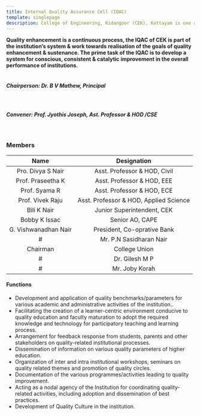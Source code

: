 ```yaml
---
title: Internal Quality Assurance Cell (IQAC)
template: singlepage
description: College of Engineering, Kidangoor (CEK), Kottayam is one among the premier institutions in the state. The college is governed by the Co-operative Academy of Professional Education established by the Government of Kerala. The admissions are based on the rank obtained by the students in the State Entrance examinations and functioning of the college is according to the rules and regulations formulated by the Government of Kerala.
---
```

<b>Quality enhancement is a continuous process, the IQAC of CEK is  part of the institution’s system & work towards realisation of the goals of quality enhancement & sustenance. The prime task of the IQAC is to develop a system for conscious, consistent & catalytic improvement in the overall performance of institutions.</b>
<br>
<br>

##### **Chairperson:** Dr. B V Mathew, Principal
<br>

##### **Convener:** Prof. Jyothis Joseph,  Ast. Professor & HOD /CSE
 
<br>


### Members

| Name | Designation |
|:--------------------:|:---------------------------:|
| Pro. Divya S Nair | Asst. Professor & HOD, Civil |
| Prof. Praseetha K | Asst. Professor & HOD, EEE |
| Prof. Syama R | Asst. Professor & HOD, ECE |
| Prof. Vivek Raju | Asst. Professor & HOD, Applied Science |
| Bili K Nair | Junior Superintendent, CEK | 
| Bobby K Issac | Senior AO, CAPE |
| G. Vishwanadhan Nair | President, Co-oprative Bank |
# | Mr. P.N Sasidharan Nair | Senior Project Engineer, KIFBI |
| Chairman  | College Union |
# | Dr. Gilesh M P | IEEE | Professor, GCE Wayanad |
# | Mr. Joby Korah  | Alumni |


#### Functions

- Development and application of quality benchmarks/parameters for various academic and administrative activities of the institution..
- Facilitating the creation of a learner-centric environment conducive to quality education and faculty maturation to adopt the required knowledge and     technology for participatory teaching and learning process.
- Arrangement for feedback response from students, parents and other stakeholders on quality-related institutional processes.
- Dissemination of information on various quality parameters of higher education.
- Organization of inter and intra institutional workshops, seminars on quality related themes and promotion of quality circles.
- Documentation of the various programmes/activities leading to quality improvement.
- Acting as a nodal agency of the Institution for coordinating quality-related activities, including adoption and dissemination of best practices.
- Development of Quality Culture in the institution.

